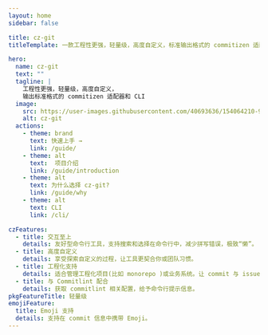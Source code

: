 ```yaml
---
layout: home
sidebar: false

title: cz-git
titleTemplate: 一款工程性更强，轻量级，高度自定义，标准输出格式的 commitizen 适配器

hero:
  name: cz-git
  text: ""
  tagline: |
    工程性更强，轻量级，高度自定义，
    输出标准格式的 commitizen 适配器和 CLI
  image:
    src: https://user-images.githubusercontent.com/40693636/154064210-964aeaa0-d9dc-4cea-9e52-2ffc3789611b.png
    alt: cz-git
  actions:
    - theme: brand
      text: 快速上手 →
      link: /guide/
    - theme: alt
      text:  项目介绍
      link: /guide/introduction
    - theme: alt
      text: 为什么选择 cz-git?
      link: /guide/why
    - theme: alt
      text: CLI
      link: /cli/

czFeatures:
  - title: 交互至上
    details: 友好型命令行工具，支持搜索和选择在命令行中，减少拼写错误，极致“懒”。
  - title: 高度自定义
    details: 享受探索自定义的过程，让工具更契合你或团队习惯。
  - title: 工程化支持
    details: 适合管理工程化项目(比如 monorepo )或业务系统。让 commit 与 issue 关联更简单，特别在 gitee当中。
  - title: 与 Commitlint 配合
    details: 获取 commitlint 相关配置，给予命令行提示信息。
pkgFeatureTitle: 轻量级
emojiFeature:
  title: Emoji 支持
  details: 支持在 commit 信息中携带 Emoji。
---
```



